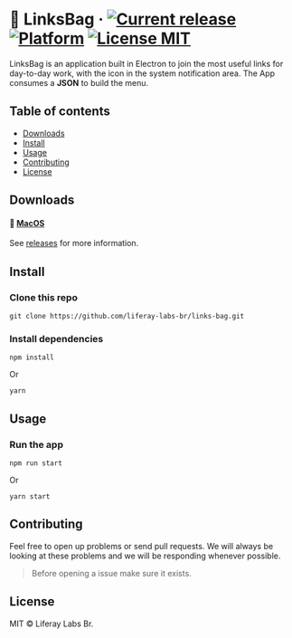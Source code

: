# 🎒 LinksBag &middot; [![Current release](https://img.shields.io/github/release/liferay-labs-br/links-bag.svg?style=flat-square)](https://github.com/liferay-labs-br/links-bag/releases) [![Platform](https://img.shields.io/badge/platform-macOS-lightgrey.svg?style=flat-square)](https://github.com/liferay-labs-br/links-bag/releases) [![License MIT](https://img.shields.io/badge/license-MIT-brightgreen.svg?style=flat-square)](https://github.com/liferay-labs-br/links-bag/blob/master/LICENSE.md)

LinksBag is an application built in Electron to join the most useful links for day-to-day work, with the icon in the system notification area. The App consumes a **JSON** to build the menu.

## Table of contents

* [Downloads](#downloads)
* [Install](#install)
* [Usage](#usage)
* [Contributing](#contributing)
* [License](#license)

## Downloads

#### 🍎 [MacOS](https://github.com/liferay-labs-br/links-bag/releases/download/v0.0.1-alpha/LinksBag.dmg)

See [releases](https://github.com/liferay-labs-br/links-bag/releases) for more information.

## Install

### Clone this repo

```
git clone https://github.com/liferay-labs-br/links-bag.git
```

### Install dependencies

```
npm install
```

Or

```
yarn
```

## Usage

### Run the app

```
npm run start
```

Or

```
yarn start
```

## Contributing

Feel free to open up problems or send pull requests. We will always be looking at these problems and we will be responding whenever possible.

> Before opening a issue make sure it exists.

## License

MIT © Liferay Labs Br.